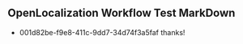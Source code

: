 ## OpenLocalization Workflow Test MarkDown
* 001d82be-f9e8-411c-9dd7-34d74f3a5faf 
thanks!<!--HONumber=Mar16_HO2-->
